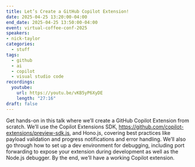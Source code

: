 ```yaml
---
title: Let’s Create a GitHub Copilot Extension!
date: 2025-04-25 13:20:00-04:00
end_date: 2025-04-25 13:50:00-04:00
event: virtual-coffee-conf-2025
speakers:
- nick-taylor
categories:
  - stuff
tags:
  - github
  - ai
  - copilot
  - visual studio code
recordings:
  youtube:
    url: https://youtu.be/vKB5yP6XyDE
    length: "27:16"
draft: false
---
```


Get hands-on in this talk where we’ll create a GitHub Copilot Extension from scratch. We’ll use the Copilot Extensions SDK, https://github.com/copilot-extensions/preview-sdk.js, and Hono.js, covering best practices like payload validation and progress notifications and error handling. We’ll also go through how to set up a dev environment for debugging, including port forwarding to expose your extension during development as well as the Node.js debugger. By the end, we’ll have a working Copilot extension.

